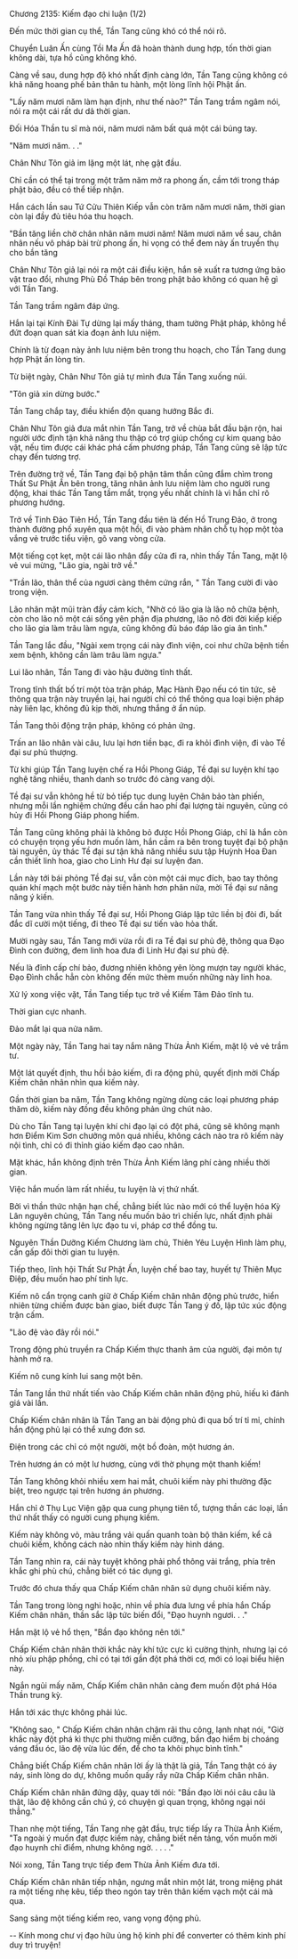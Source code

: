 




Chương 2135: Kiếm đạo chi luận (1/2)


Đến mức thời gian cụ thể, Tần Tang cũng khó có thể nói rõ.

Chuyển Luân Ấn cùng Tồi Ma Ấn đã hoàn thành dung hợp, tốn thời gian không dài, tựa hồ cũng không khó.

Càng về sau, dung hợp độ khó nhất định càng lớn, Tần Tang cũng không có khả năng hoang phế bản thân tu hành, một lòng lĩnh hội Phật ấn.

"Lấy năm mươi năm làm hạn định, như thế nào?" Tần Tang trầm ngâm nói, nói ra một cái rất dư dả thời gian.

Đối Hóa Thần tu sĩ mà nói, năm mươi năm bất quá một cái búng tay.

"Năm mươi năm. . ."

Chân Như Tôn giả im lặng một lát, nhẹ gật đầu.

Chỉ cần có thể tại trong một trăm năm mở ra phong ấn, cầm tới trong tháp phật bảo, đều có thể tiếp nhận.

Hắn cách lần sau Tứ Cửu Thiên Kiếp vẫn còn trăm năm mươi năm, thời gian còn lại đầy đủ tiêu hóa thu hoạch.

"Bần tăng liền chờ chân nhân năm mươi năm! Năm mươi năm về sau, chân nhân nếu vô pháp bài trừ phong ấn, hi vọng có thể đem này ấn truyền thụ cho bần tăng

Chân Như Tôn giả lại nói ra một cái điều kiện, hắn sẽ xuất ra tương ứng bảo vật trao đổi, nhưng Phù Đồ Tháp bên trong phật bảo không có quan hệ gì với Tần Tang.

Tần Tang trầm ngâm đáp ứng.

Hắn lại tại Kính Đài Tự dừng lại mấy tháng, tham tường Phật pháp, không hề đứt đoạn quan sát kia đoạn ảnh lưu niệm.

Chính là từ đoạn này ảnh lưu niệm bên trong thu hoạch, cho Tần Tang dung hợp Phật ấn lòng tin.

Từ biệt ngày, Chân Như Tôn giả tự mình đưa Tần Tang xuống núi.

"Tôn giả xin dừng bước."

Tần Tang chắp tay, điều khiển độn quang hướng Bắc đi.

Chân Như Tôn giả đưa mắt nhìn Tần Tang, trở về chùa bắt đầu bận rộn, hai người ước định tận khả năng thu thập có trợ giúp chống cự kim quang bảo vật, nếu tìm được cái khác phá cấm phương pháp, Tần Tang cũng sẽ lập tức chạy đến tương trợ.

Trên đường trở về, Tần Tang đại bộ phận tâm thần cũng đắm chìm trong Thất Sư Phật Ấn bên trong, tăng nhân ảnh lưu niệm làm cho người rung động, khai thác Tần Tang tầm mắt, trọng yếu nhất chính là vì hắn chỉ rõ phương hướng.

Trở về Tinh Đảo Tiên Hồ, Tần Tang đầu tiên là đến Hồ Trung Đảo, ở trong thành đường phố xuyên qua một hồi, đi vào phàm nhân chỗ tụ họp một tòa vắng vẻ trước tiểu viện, gõ vang vòng cửa.

Một tiếng cọt kẹt, một cái lão nhân đẩy cửa đi ra, nhìn thấy Tần Tang, mặt lộ vẻ vui mừng, "Lão gia, ngài trở về."

"Trần lão, thân thể của ngươi càng thêm cứng rắn, " Tần Tang cười đi vào trong viện.

Lão nhân mặt mũi tràn đầy cảm kích, "Nhờ có lão gia là lão nô chữa bệnh, còn cho lão nô một cái sống yên phận địa phương, lão nô đời đời kiếp kiếp cho lão gia làm trâu làm ngựa, cũng không đủ báo đáp lão gia ân tình."

Tần Tang lắc đầu, "Ngài xem trọng cái này đình viện, coi như chữa bệnh tiền xem bệnh, không cần làm trâu làm ngựa."

Lui lão nhân, Tần Tang đi vào hậu đường tĩnh thất.

Trong tĩnh thất bố trí một tòa trận pháp, Mạc Hành Đạo nếu có tin tức, sẽ thông qua trận này truyền lại, hai người chỉ có thể thông qua loại biện pháp này liên lạc, không đủ kịp thời, nhưng thắng ở ẩn núp.

Tần Tang thôi động trận pháp, không có phản ứng.

Trấn an lão nhân vài câu, lưu lại hơn tiền bạc, đi ra khỏi đình viện, đi vào Tề đại sư phủ thượng.

Từ khi giúp Tần Tang luyện chế ra Hồi Phong Giáp, Tề đại sư luyện khí tạo nghệ tăng nhiều, thanh danh so trước đó càng vang dội.

Tề đại sư vẫn không hề từ bỏ tiếp tục dung luyện Chân bảo tàn phiến, nhưng mỗi lần nghiệm chứng đều cần hao phí đại lượng tài nguyên, cũng có hủy đi Hồi Phong Giáp phong hiểm.

Tần Tang cũng không phải là không bỏ được Hồi Phong Giáp, chỉ là hắn còn có chuyện trọng yếu hơn muốn làm, hắn cầm ra bên trong tuyệt đại bộ phận tài nguyên, ủy thác Tề đại sư tận khả năng nhiều sưu tập Huỳnh Hoa Đan cần thiết linh hoa, giao cho Linh Hư đại sư luyện đan.

Lần này tới bái phỏng Tề đại sư, vẫn còn một cái mục đích, bao tay thông quán khí mạch một bước này tiến hành hơn phân nửa, mời Tề đại sư nâng nâng ý kiến.

Tần Tang vừa nhìn thấy Tề đại sư, Hồi Phong Giáp lập tức liền bị đòi đi, bất đắc dĩ cười một tiếng, đi theo Tề đại sư tiến vào hỏa thất.

Mười ngày sau, Tần Tang mới vừa rồi đi ra Tề đại sư phủ đệ, thông qua Đạo Đình con đường, đem linh hoa đưa đi Linh Hư đại sư phủ đệ.

Nếu là đỉnh cấp chí bảo, đương nhiên không yên lòng mượn tay người khác, Đạo Đình chắc hẳn còn không đến mức thèm muốn những này linh hoa.

Xử lý xong việc vặt, Tần Tang tiếp tục trở về Kiếm Tâm Đảo tĩnh tu.

Thời gian cực nhanh.

Đảo mắt lại qua nửa năm.

Một ngày này, Tần Tang hai tay nắm nâng Thừa Ảnh Kiếm, mặt lộ vẻ vẻ trầm tư.

Một lát quyết định, thu hồi bảo kiếm, đi ra động phủ, quyết định mời Chấp Kiếm chân nhân nhìn qua kiếm này.

Gần thời gian ba năm, Tần Tang không ngừng dùng các loại phương pháp thăm dò, kiếm này đồng đều không phản ứng chút nào.

Dù cho Tần Tang tại luyện khí chi đạo lại có đột phá, cũng sẽ không mạnh hơn Điểm Kim Sơn chưởng môn quá nhiều, không cách nào tra rõ kiếm này nội tình, chỉ có đi thỉnh giáo kiếm đạo cao nhân.

Mặt khác, hắn không định trên Thừa Ảnh Kiếm lãng phí càng nhiều thời gian.

Việc hắn muốn làm rất nhiều, tu luyện là vị thứ nhất.

Bởi vì thần thức nhận hạn chế, chẳng biết lúc nào mới có thể luyện hóa Kỳ Lân nguyên chủng, Tần Tang nếu muốn bảo trì chiến lực, nhất định phải không ngừng tăng lên lực đạo tu vi, pháp cơ thể đồng tu.

Nguyên Thần Dưỡng Kiếm Chương làm chủ, Thiên Yêu Luyện Hình làm phụ, cần gấp đôi thời gian tu luyện.

Tiếp theo, lĩnh hội Thất Sư Phật Ấn, luyện chế bao tay, huyết tự Thiên Mục Điệp, đều muốn hao phí tinh lực.

Kiếm nô cẩn trọng canh giữ ở Chấp Kiếm chân nhân động phủ trước, hiển nhiên từng chiếm được bàn giao, biết được Tần Tang ý đồ, lập tức xúc động trận cấm.

"Lão đệ vào đây rồi nói."

Trong động phủ truyền ra Chấp Kiếm thực thanh âm của người, đại môn tự hành mở ra.

Kiếm nô cung kính lui sang một bên.

Tần Tang lần thứ nhất tiến vào Chấp Kiếm chân nhân động phủ, hiếu kì đánh giá vài lần.

Chấp Kiếm chân nhân là Tần Tang an bài động phủ đi qua bố trí tỉ mỉ, chính hắn động phủ lại có thể xưng đơn sơ.

Điện trong các chỉ có một người, một bồ đoàn, một hương án.

Trên hương án có một lư hương, cùng với thờ phụng một thanh kiếm!

Tần Tang không khỏi nhiều xem hai mắt, chuôi kiếm này phi thường đặc biệt, treo ngược tại trên hương án phương.

Hắn chỉ ở Thụ Lục Viện gặp qua cung phụng tiên tổ, tượng thần các loại, lần thứ nhất thấy có người cung phụng kiếm.

Kiếm này không vỏ, màu trắng vải quấn quanh toàn bộ thân kiếm, kể cả chuôi kiếm, không cách nào nhìn thấy kiếm này hình dáng.

Tần Tang nhìn ra, cái này tuyệt không phải phổ thông vải trắng, phía trên khắc ghi phù chú, chẳng biết có tác dụng gì.

Trước đó chưa thấy qua Chấp Kiếm chân nhân sử dụng chuôi kiếm này.

Tần Tang trong lòng nghi hoặc, nhìn về phía đưa lưng về phía hắn Chấp Kiếm chân nhân, thần sắc lập tức biến đổi, "Đạo huynh ngươi. . ."

Hắn mặt lộ vẻ hổ thẹn, "Bần đạo không nên tới."

Chấp Kiếm chân nhân thời khắc này khí tức cực kì cường thịnh, nhưng lại có nhỏ xíu phập phồng, chỉ có tại tới gần đột phá thời cơ, mới có loại biểu hiện này.

Ngắn ngủi mấy năm, Chấp Kiếm chân nhân càng đem muốn đột phá Hóa Thần trung kỳ.

Hắn tới xác thực không phải lúc.

"Không sao, " Chấp Kiếm chân nhân chậm rãi thu công, lạnh nhạt nói, "Giờ khắc này đột phá kì thực phi thường miễn cưỡng, bần đạo hiểm bị choáng váng đầu óc, lão đệ vừa lúc đến, để cho ta khôi phục bình tĩnh."

Chẳng biết Chấp Kiếm chân nhân lời ấy là thật là giả, Tần Tang thật có áy náy, sinh lòng do dự, không muốn quấy rầy nữa Chấp Kiếm chân nhân.

Chấp Kiếm chân nhân đứng dậy, quay tới nói: "Bần đạo lời nói câu câu là thật, lão đệ không cần chú ý, có chuyện gì quan trọng, không ngại nói thẳng."

Than nhẹ một tiếng, Tần Tang nhẹ gật đầu, trực tiếp lấy ra Thừa Ảnh Kiếm, "Ta ngoài ý muốn đạt được kiếm này, chẳng biết nền tảng, vốn muốn mời đạo huynh chỉ điểm, nhưng không ngờ. . . . ."

Nói xong, Tần Tang trực tiếp đem Thừa Ảnh Kiếm đưa tới.

Chấp Kiếm chân nhân tiếp nhận, ngưng mắt nhìn một lát, trong miệng phát ra một tiếng nhẹ kêu, tiếp theo ngón tay trên thân kiếm vạch một cái mà qua.

Sang sảng một tiếng kiếm reo, vang vọng động phủ.

--
Kính mong chư vị đạo hữu ủng hộ kinh phí để converter có thêm kinh phí duy trì truyện!




